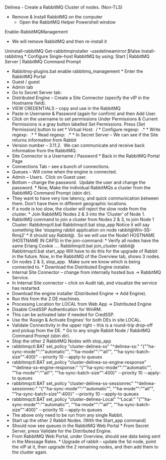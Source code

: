Delinea - Create a RabbitMQ Cluster of nodes. (Non-TLS)

* Remove & Install RabbitMQ on the computer
  * Open the RabbitMQ Helper Powershell window

Enable-RabbitMQManagement
  * We will remove RabbitMQ and then re-install it

Uninstall-rabbitMQ
Get-rabbitmqinstaller -usedelineamirror:$false
Install-rabbitmq
* Configure Single-host RabbitMQ by using: Start | RabbitMQ Server | RabbitMQ Command Prompt
  * Rabbitmq-plugins.bat enable rabbitmq_management
* Enter the RabbitMQ Portal
  * Guest / guest
  * Admin tab
  * Go to Secret Server tab:
  * Distributed Engine – Create a Site Connector (specify the vIP in the Hostname field).
  * VIEW CREDENTIALS – copy and use in the RabbitMQ
  * Paste in Username & Password (again for confirm) and then Add User.
  * Click on the username to set permissions
Under Permissions & Current Permissions is a gray button labelled Set Permissions.
Press [Set Permission] button to set
* Virtual Host:  /
* Configure regexp:  .*
* Write regexp:  .*
* Read regexp:  .*
* In Secret Server – We can see if the Site returns information from Rabbit
  * Version number – 3.11.2.  We can communicate and receive back information from the RabbitMQ.
  * Site Connector is a Username / Password 
* Back in the RabbitMQ Portal Page
  * Connections Tab – see a bunch of connections.
  * Queues – Will come when the engine is connected.
  * Admin – Users.  Click on Guest user.
  * Bottom – change the password.  Update the user and change the password.
* Now, Make the individual RabbitMQs a cluster from the RabbitMQ Command Prompt (sbin dir).
  * They want to have very low latency, and quick communication between them. Don’t have them in different geographic locations.
  * If a node is too slow, the cluster will reject the slow node from the cluster.
* Join RabbitMQ Nodes 2 & 3 into the ‘Cluster’ of Node 1.
  * RabbitMQ command to join a cluster from Nodes 2 & 3, to join Node 1 Cluster:
Rabbitmqctl.bat
Rabbitmqctl.bat stop_app
Notice it will say something like ‘stopping rabbit application on node rabbit@Win-SS-Rmq2’
* It should say Rabbit@<HOSTNAME>.  So we will use the Node1 HOSTNAME (HOSTNAME IN CAPS) in the join-command:
* Verify all nodes have the same Erlang Cookie ….
Rabbitmqctl.bat join_cluster rabbit@<Node1 Hostname> 
Rabbitmqctl.bat start_app
Will have to do this for the upgrade of Rabbit in the future.
Now, in the RabbitMQ of the Overview tab, shows 3 nodes.
  * On nodes 2 & 3, stop_app.  Make sure we know which is being connected to.
* Download the Distributed Engine installer.
  * Internal Site Connector – change from internally hosted bus -> RabbitMQ Service.
  * In Internal Site connector – click on Audit tab, and visualize the service has restarted.
  * Download the engine installer (Distributed Engine -> Add Engine).
  * Run this from the 2 DE machines.
  * Processing Location for LOCAL from Web App -> Distributed Engine
  * Disable CredSSP Authentication for WinRM.
  * This can be activated later if needed for CredSSP.
  * Use the ‘Assign & Activate Engines’ for both DEs in site LOCAL.
  * Validate Connectivity in the upper right – this is a round-trip drop-off and pickup from the DE.
* Go to any single Rabbit Node / RabbitMQ Command Prompt (sbin dir).
  * Stop the other 2 RabbitMQ Nodes with stop_app
  * rabbitmqctl.BAT set_policy "cluster-delinea-ss" "^delinea-ss:" "{""ha-sync-mode"":""automatic"", ""ha-mode"":""all"", ""ha-sync-batch-size"":400}" --priority 10 --apply-to queues
  * rabbitmqctl.BAT set_policy "cluster-delinea-ss-engine-response" "^delinea-ss-engine-response:" "{""ha-sync-mode"":""automatic"", ""ha-mode"":""all"", ""ha-sync-batch-size"":400}" --priority 10 --apply-to queues
  * rabbitmqctl.BAT set_policy "cluster-delinea-ss-sessionrec" "^delinea-sessionrec:" "{""ha-sync-mode"":""automatic"", ""ha-mode"":""all"", ""ha-sync-batch-size"":400}" --priority 10 --apply-to queues
  * rabbitmqctl.BAT set_policy "cluster-delinea-Local" "^Local:" "{""ha-sync-mode"":""automatic"", ""ha-mode"":""all"", ""ha-sync-batch-size"":400}" --priority 10 --apply-to queues
  * The above only need to be run from any single Rabbit.
  * Start up the other 2 Rabbit Nodes. (With the Start_app command)
  * Should now see queues in the RabbitMQ Web Portal
* From Secret Server, press Validate for the Distributed Engine.  
  * From RabbitMQ Web Portal, under Overview, should see data being sent in the Message Rates.
* Upgrade of rabbit – update the 1st node, point the vIP at it, then upgrade the 2 remaining nodes, and then add them to the cluster again.
